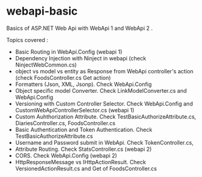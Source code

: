 # webapi-basic
Basics of ASP.NET Web Api with WebApi 1 and WebApi 2 .

Topics covered : 
* Basic Routing in WebApi.Config (webapi 1)
* Dependency Injection with Ninject in webapi (check NinjectWebCommon.cs)
* object vs model vs entity as Response from WebApi controller's action (check FoodsController.cs Get action)
* Formatters (Json, XML, Jsonp). Check WebApi.Config
* Object specific model Converter. Check LinkModelConverter.cs and WebApi.Config
* Versioning with Custom Controller Selector. Check WebApi.Config and CustomWebApiControllerSelector.cs (webapi 1)
* Custom Auhthorization Attribute. Check TestBasicAuthorizeAttribute.cs, DiariesController.cs, FoodsController.cs
* Basic Authentication and Token Authentication. Check TestBasicAuthorizeAttribute.cs
* Username and Password submit in WebApi. Check TokenController.cs, 
* Attribute Routing. Check StatsController.cs (webapi 2)
* CORS. Check WebApi.Config (webapi 2)
* HttpResponseMessage vs IHttpActionResult. Check VersionedActionResult.cs and Get of FoodsController.cs

